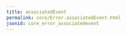 ```yaml
---
title: associatedEvent
permalink: core/Error.associatedEvent.html
jsonid: core_error_associatedevent
---
```

